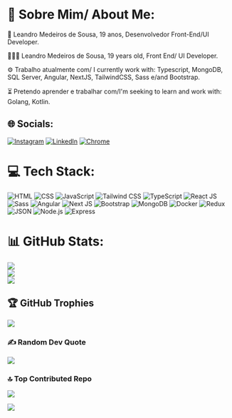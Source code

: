 # 💫 Sobre Mim/ About Me:

👋 Leandro Medeiros de Sousa, 19 anos, Desenvolvedor Front-End/UI Developer.

👋🇺🇸 Leandro Medeiros de Sousa, 19 years old, Front End/ UI Developer.

⚙️ Trabalho atualmente com/ I currently work with: Typescript, MongoDB, SQL Server, Angular, NextJS, TailwindCSS, Sass e/and Bootstrap. 

⏳ Pretendo aprender e trabalhar com/I'm seeking to learn and work with: Golang,  Kotlin.

## 🌐 Socials:
[![Instagram](https://img.shields.io/badge/Instagram-%23E4405F.svg?style-for-the-badge&logo=instagram&logoColor=white)](https://instagram.com/sousalmd) [![LinkedIn](https://img.shields.io/badge/LinkedIn-%230077B5.svg?style-for-the-badge&logo=linkedin&logoColor=white)](https://linkedin.com/in/leosousadev) 
[![Chrome](https://img.shields.io/badge/Portfolio-black?style-for-the-badge&logo=google&logoColor=white)](https://portfoleosous.vercel.app)

# 💻 Tech Stack:
![HTML](https://img.shields.io/badge/HTML-E34F26?style=for-the-badge&logo=html5&logoColor=white)
![CSS](https://img.shields.io/badge/CSS-1572B6?style=for-the-badge&logo=css3&logoColor=white)
![JavaScript](https://img.shields.io/badge/JavaScript-F7DF1E?style=for-the-badge&logo=javascript&logoColor=black)
![Tailwind CSS](https://img.shields.io/badge/Tailwind-cyan?style=for-the-badge&logo=tailwindcss&logoColor=white)
![TypeScript](https://img.shields.io/badge/TypeScript-blue?style=for-the-badge&logo=typescript&logoColor=white)
![React JS](https://img.shields.io/badge/React-blue?style=for-the-badge&logo=react&logoColor=white)
![Sass](https://img.shields.io/badge/Sass-pink?style=for-the-badge&logo=sass&logoColor=white)
![Angular](https://img.shields.io/badge/angular-%23DD0031.svg?style=for-the-badge&logo=angular&logoColor=white)
![Next JS](https://img.shields.io/badge/Next-black?style=for-the-badge&logo=next.js&logoColor=white)
![Bootstrap](https://img.shields.io/badge/bootstrap-%238511FA.svg?style=for-the-badge&logo=bootstrap&logoColor=white)
![MongoDB](https://img.shields.io/badge/-MongoDB-13aa52?style=for-the-badge&logo=mongodb&logoColor=white)
![Docker](https://img.shields.io/badge/Docker-2496ED?style=for-the-badge&logo=docker&logoColor=white)
![Redux](https://img.shields.io/badge/Redux-764ABC?style=for-the-badge&logo=redux&logoColor=white)
![JSON](https://img.shields.io/badge/JSON-000000?style=for-the-badge&logo=json&logoColor=white)
![Node.js](https://img.shields.io/badge/Node.js-339933?style=for-the-badge&logo=nodedotjs&logoColor=white)
![Express](https://img.shields.io/badge/Express-000000?style=for-the-badge&logo=express&logoColor=white)
# 📊 GitHub Stats:
![](https://github-readme-stats.vercel.app/api?username=sousalmdev&theme=dark&hide_border=false&include_all_commits=true&count_private=false)<br/>
![](https://github-readme-streak-stats.herokuapp.com/?user=sousalmdev&theme=dark&hide_border=false)<br/>
![](https://github-readme-stats.vercel.app/api/top-langs/?username=sousalmdev&theme=dark&hide_border=false&include_all_commits=true&count_private=false&layout=compact)

## 🏆 GitHub Trophies
![](https://github-profile-trophy.vercel.app/?username=sousalmdev&theme=radical&no-frame=true&no-bg=false&margin-w=4)

### ✍️ Random Dev Quote
![](https://quotes-github-readme.vercel.app/api?type=horizontal&theme=merko)

### 🔝 Top Contributed Repo
![](https://github-contributor-stats.vercel.app/api?username=sousalmdev&limit=5&theme=dark&combine_all_yearly_contributions=true)

[![](https://visitcount.itsvg.in/api?id=sousalmdev&icon=2&color=12)](https://visitcount.itsvg.in)
